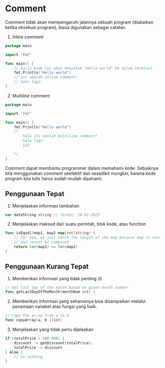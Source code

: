# Comment
Comment tidak akan mempengaruhi jalannya sebuah program (diabaikan ketika eksekusi program), biasa digunakan sebagai catatan.

1. Inline comment
```go
package main

import "fmt"

func main() {
    // baris kode ini akan menyetak "Hello world" ke dalam terminal.
    fmt.Println("Hello world")
    // ini adalah inline comment!
    // halo lagi!
}
```
2. Multiline comment
```go
package main

import "fmt"

func main() {
    fmt.Println("Hello world")
    /*
        halo ini adalah multiline comment!
        halo lagi!
        123

    */
}
```

Comment dapat membantu programmer dalam memahami kode. Sebaiknya kita  menggunakan comment seefektif dan sesedikit mungkin, karena kode program kita tulis harus sudah mudah dipahami.

## Penggunaan Tepat
1. Menjelaskan informasi tambahan
```go
var dateString string // format: 20-02-2023
```
2. Menjelaskan maksud dari suatu perintah, blok kode, atau function
```go
func isEqual(map1, map2 map[int]string) {
    // for now, we just check the length of the map because map is unordered
    // and cannot be compared
    return len(map1) == len(map2)
}
```

## Penggunaan Kurang Tepat
1. Memberikan informasi yang tidak penting (i)
```go
// Get last day of the month based on given month number
func getLastDayOfTheMonth(monthNum int) {
```
2. Memberikan informasi yang seharusnya bisa disampaikan melalui penamaan variabel atau fungsi yang baik. 
```go
// Copy the array from a to b
func copyArray(a, b []int)
```
3. Menjelaskan yang tidak perlu dijelaskan
```go
if (totalPrice > 500_000) {
    discount := getDiscount(totalPrice);
    totalPrice -= discount
} else {
    // do nothing
}
```